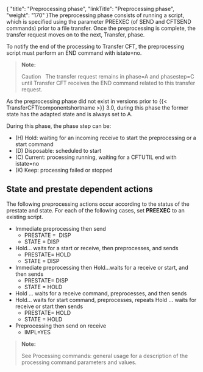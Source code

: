 {
    "title": "Preprocessing phase",
    "linkTitle": "Preprocessing phase",
    "weight": "170"
}The preprocessing phase consists of running a script, which is specified using the parameter PREEXEC (of SEND and CFTSEND commands) prior to a file transfer. Once the preprocessing is complete, the transfer request moves on to the next, Transfer, phase.

To notify the end of the processing to Transfer CFT, the preprocessing script must perform an END command with istate=no.

> **Note:**
>
> Caution  
> The transfer request remains in phase=A and phasestep=C until Transfer CFT receives the END command related to this transfer request.

As the preprocessing phase did not exist in versions prior to  {{< TransferCFT/componentshortname  >}} 3.0, during this phase the former state has the adapted state and is always set to A.

During this phase, the phase step can be:

-   \(H\) Hold: waiting for an incoming receive to start the preprocessing or a start command
-   \(D\) Disposable: scheduled to start
-   \(C\) Current: processing running, waiting for a CFTUTIL end with istate=no
-   \(K\) Keep: processing failed or stopped

## State and prestate dependent actions

The following preprocessing actions occur according to the status of the prestate and state. For each of the following cases, set **PREEXEC** to an existing script.

-   Immediate  preprocessing then send
    -   PRESTATE =  DISP 
    -   STATE = DISP 
-   Hold... waits for a start or receive, then preprocesses, and sends
    -   PRESTATE= HOLD
    -   STATE = DISP
-   Immediate preprocessing then Hold...waits for a receive or start, and then sends
    -   PRESTATE= DISP
    -   STATE = HOLD
-   Hold ... waits for a receive command, preprocesses, and then sends
-   Hold... waits for start command, preprocesses,  repeats Hold ... waits for receive or start then sends
    -   PRESTATE= HOLD
    -   STATE = HOLD
-   Preprocessing then send on receive
    -   IMPL=YES

> **Note:**
>
> See Processing commands: general usage for a description of the processing command parameters and values.
